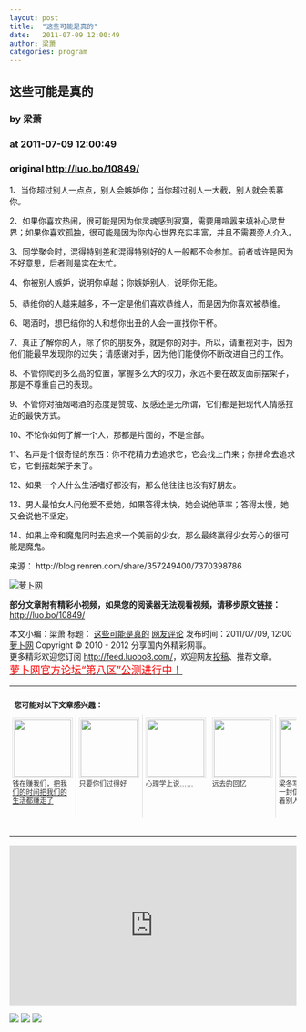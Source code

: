 ```yaml
---
layout: post
title:  "这些可能是真的"
date:   2011-07-09 12:00:49
author: 梁萧
categories: program
---
```


## 这些可能是真的
### by 梁萧
### at 2011-07-09 12:00:49
### original <http://luo.bo/10849/>

<p>1、当你超过别人一点点，别人会嫉妒你；当你超过别人一大截，别人就会羡慕你。</p><p>2、如果你喜欢热闹，很可能是因为你灵魂感到寂寞，需要用喧嚣来填补心灵世界；如果你喜欢孤独，很可能是因为你内心世界充实丰富，并且不需要旁人介入。</p><p>3、同学聚会时，混得特别差和混得特别好的人一般都不会参加。前者或许是因为不好意思，后者则是实在太忙。</p><p>4、你被别人嫉妒，说明你卓越；你嫉妒别人，说明你无能。<br> <span></span><br> 5、恭维你的人越来越多，不一定是他们喜欢恭维人，而是因为你喜欢被恭维。</p><p>6、喝酒时，想巴结你的人和想你出丑的人会一直找你干杯。</p><p>7、真正了解你的人，除了你的朋友外，就是你的对手。所以，请重视对手，因为他们能最早发现你的过失；请感谢对手，因为他们能使你不断改进自己的工作。</p><p>8、不管你爬到多么高的位置，掌握多么大的权力，永远不要在故友面前摆架子，那是不尊重自己的表现。</p><p>9、不管你对抽烟喝酒的态度是赞成、反感还是无所谓，它们都是把现代人情感拉近的最快方式。</p><p>10、不论你如何了解一个人，那都是片面的，不是全部。</p><p>11、名声是个很奇怪的东西：你不花精力去追求它，它会找上门来；你拼命去追求它，它倒摆起架子来了。</p><p>12、如果一个人什么生活嗜好都没有，那么他往往也没有好朋友。</p><p>13、男人最怕女人问他爱不爱她，如果答得太快，她会说他草率；答得太慢，她又会说他不坚定。</p><p>14、如果上帝和魔鬼同时去追求一个美丽的少女，那么最终赢得少女芳心的很可能是魔鬼。</p><p>来源： http://blog.renren.com/share/357249400/7370398786</p><p><a title="萝卜网" href="http://dulei.si/files/2011/07/08/5878a7ab84fb43402106c575658472fa.1284892372296.jpg"><img src="http://dulei.si/files/2011/07/08/5878a7ab84fb43402106c575658472fa.1284892372296.jpg" alt="萝卜网" title="萝卜网" border="0"></a></p><p><strong>部分文章附有精彩小视频，如果您的阅读器无法观看视频，请移步原文链接：</strong> <a href="http://luo.bo/10849/" title="这些可能是真的">http://luo.bo/10849/</a></p> 本文小编：梁萧 标题： <a href="http://luo.bo/10849/" title="这些可能是真的">这些可能是真的</a> <a href="http://luo.bo/10849/#comments" title="to the comments">网友评论</a> 发布时间：2011/07/09, 12:00 <br> <a href="http://luo.bo/" title="萝卜网 - 人人都是艺术家">萝卜网</a> Copyright ©   2010 - 2012 分享国内外精彩网事。<br> 更多精彩欢迎您订阅 <a href="http://feed.luobo8.com/">http://feed.luobo8.com/</a>，欢迎网友<a href="http://luo.bo/delivery/">投稿</a>、推荐文章。<br> <a href="http://luo.bo/8888/"><font color="red" size="4">萝卜网官方论坛“第八区”公测进行中！</font></a><br><table cellspacing="0" cellpadding="3" border="0" style="clear:both"><tr><td colspan="5"><b><font size="-1" style="display:block!important;padding:20px 0 5px!important">您可能对以下文章感兴趣：</font></b></td></tr><tr><td width="106" valign="top" style="padding:5px!important;margin:0!important"> <a title="钱在赚我们，把我们的时间把我们的生活都赚走了" href="http://app.wumii.com/ext/redirect.htm?url=http%3A%2F%2Fluo.bo%2F10123%2F&amp;from=http%3A%2F%2Fluo.bo%2F10849%2F"> <img style="margin:0!important;padding:2px!important;border:1px solid #dddddd!important;width:100px!important;height:100px!important" src="http://static.wumii.com/site_images/2011/06/24/14258163.jpg" width="100px" height="100px"><br> <font size="-1" color="#333333" style="display:block!important;line-height:15px!important;width:106px!important;font:12px/15px arial!important;height:60px!important;margin:3px 0 0 0!important;padding:0!important;overflow:hidden!important">钱在赚我们，把我们的时间把我们的生活都赚走了</font> </a></td><td width="106" valign="top" style="padding:5px!important;margin:0!important;border-left:1px solid #dddddd!important"> <a title="只要你们过得好" style="text-decoration:none!important" href="http://app.wumii.com/ext/redirect.htm?url=http%3A%2F%2Fluo.bo%2F10792%2F&amp;from=http%3A%2F%2Fluo.bo%2F10849%2F"> <img style="margin:0!important;padding:2px!important;border:1px solid #dddddd!important;width:100px!important;height:100px!important" src="http://static.wumii.com/site_images/2011/07/08/16638745.jpg" width="100px" height="100px"><br> <font size="-1" color="#333333" style="display:block!important;line-height:15px!important;width:106px!important;font:12px/15px arial!important;height:60px!important;margin:3px 0 0 0!important;padding:0!important;overflow:hidden!important">只要你们过得好</font> </a></td><td width="106" valign="top" style="padding:5px!important;margin:0!important;border-left:1px solid #dddddd!important"> <a title="心理学上说……" href="http://app.wumii.com/ext/redirect.htm?url=http%3A%2F%2Fluo.bo%2F10817%2F&amp;from=http%3A%2F%2Fluo.bo%2F10849%2F"> <img style="margin:0!important;padding:2px!important;border:1px solid #dddddd!important;width:100px!important;height:100px!important" src="http://static.wumii.com/site_images/2011/07/08/16684531.jpg" width="100px" height="100px"><br> <font size="-1" color="#333333" style="display:block!important;line-height:15px!important;width:106px!important;font:12px/15px arial!important;height:60px!important;margin:3px 0 0 0!important;padding:0!important;overflow:hidden!important">心理学上说……</font> </a></td><td width="106" valign="top" style="padding:5px!important;margin:0!important;border-left:1px solid #dddddd!important"> <a title="远去的回忆" style="text-decoration:none!important" href="http://app.wumii.com/ext/redirect.htm?url=http%3A%2F%2Fluo.bo%2F10400%2F&amp;from=http%3A%2F%2Fluo.bo%2F10849%2F"> <img style="margin:0!important;padding:2px!important;border:1px solid #dddddd!important;width:100px!important;height:100px!important" src="http://static.wumii.com/site_images/2011/07/01/15338930.jpg" width="100px" height="100px"><br> <font size="-1" color="#333333" style="display:block!important;line-height:15px!important;width:106px!important;font:12px/15px arial!important;height:60px!important;margin:3px 0 0 0!important;padding:0!important;overflow:hidden!important">远去的回忆</font> </a></td><td width="106" valign="top" style="padding:5px!important;margin:0!important;border-left:1px solid #dddddd!important"> <a title="梁冬写给儿子的第一封信：暖暖的看着别人撒谎的样子" style="text-decoration:none!important" href="http://app.wumii.com/ext/redirect.htm?url=http%3A%2F%2Fluo.bo%2F8900%2F&amp;from=http%3A%2F%2Fluo.bo%2F10849%2F"> <img style="margin:0!important;padding:2px!important;border:1px solid #dddddd!important;width:100px!important;height:100px!important" src="http://static.wumii.com/site_images/2011/05/29/10029171.jpg" width="100px" height="100px"><br> <font size="-1" color="#333333" style="display:block!important;line-height:15px!important;width:106px!important;font:12px/15px arial!important;height:60px!important;margin:3px 0 0 0!important;padding:0!important;overflow:hidden!important">梁冬写给儿子的第一封信：暖暖的看着别人撒谎的样子</font> </a></td></tr><tr><td colspan="5" align="right"> <a style="text-decoration:none!important" href="http://www.wumii.com/widget/relatedItems.htm" title="无觅相关文章插件"> <font size="-1" color="#bbbbbb" style="display:block!important;font-family:arial!important;padding:5px 0!important;font-size:12px!important;color:#bbb!important">无觅</font> </a></td></tr></table><p><iframe src="http://feedads.g.doubleclick.net/~ah/f/7sv1ooo89v8jfelhdjk8plpa64/300/250?ca=1&amp;fh=280#http%3A%2F%2Fluo.bo%2F10849%2F" width="100%" height="280" frameborder="0" scrolling="no" marginwidth="0" marginheight="0"></iframe></p><div>
<a href="http://feeds.feedburner.com/~ff/tamd?a=rm3cBlzxOks:bGf90T9_KbQ:yIl2AUoC8zA"><img src="http://feeds.feedburner.com/~ff/tamd?d=yIl2AUoC8zA" border="0"></a> <a href="http://feeds.feedburner.com/~ff/tamd?a=rm3cBlzxOks:bGf90T9_KbQ:qj6IDK7rITs"><img src="http://feeds.feedburner.com/~ff/tamd?d=qj6IDK7rITs" border="0"></a> <a href="http://feeds.feedburner.com/~ff/tamd?a=rm3cBlzxOks:bGf90T9_KbQ:-BTjWOF_DHI"><img src="http://feeds.feedburner.com/~ff/tamd?i=rm3cBlzxOks:bGf90T9_KbQ:-BTjWOF_DHI" border="0"></a>
</div>